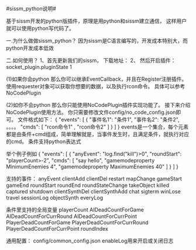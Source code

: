 #sissm_python说明#

基于sissm开发的python版插件，原理是用python和sissm建立通信，
这样用户就可以使用python写代码了。

一.为什么做做sissm_python？
因为sissm是C语言编写的，开发成本特别大，而python开发成本低效

二.如何使用？
1、首先更新我们的sissm，
下载地址：
2、 然后开启插件：
socket_plugin.pluginState 1

(1)如果你会python
    那么你可以继承EventCallback，并且在Register注册插件。
    使用requester对象可以获取你想要的数据，以及执行rcon命令。
    具体可以参考NoCodePlugin

(2)如你不会python
    那么你只能使用NoCodePlugin插件实现功能了。
    接下来介绍NoCodePlugin使用方法。
    你只需要修改文件config/no_code_config.json即可。
文件格式如下：
{
  "events": [
    {
      "事件名1": "条件1",
      "事件名2": "条件2",
      。。。。
      "cmds": [
        "rcon命令1"   ,
        "rcon命令2"
      ]
    }
  ]
}
events是一个集合，每个元素都是由条件+cmd组成，简单理解就是，当事件发生时，且满足条件，就执行对应的cmd。
条件支持python表达式

举个例子例如
{
  "events": [
    {
      "anyEvent": "log.find(\"kill\")>0",
      "roundStart": "playerCount>-2",
      "cmds": [
        "say hello",
        "gamemodeproperty MinimumEnemies 4",
        "gamemodeproperty MaximumEnemies 40"
      ]
    }
  ]
}

支持的事件：
anyEvent
clientAdd
clientDel
restart
mapChange
gameStart
gameEnd
roundStart
roundEnd
roundStateChange
takeObject
killed
captured
shutdown
clientSynthDel
clientSynthAdd
chat
sigterm
winLose
travel
sessionLog
objectSynth
everyLog

条件里支持的全局变量
playerCount
AIDeadCountForGame
AIDeadCountForCurrRound
AIDeadCountForCurrPoint
PlayerDeadCountForGame
PlayerDeadCountForCurrRound
PlayerDeadCountForCurrPoint
roundIndex



通用配置：
config/common_config.json
enableLog用来开启或关闭日志

